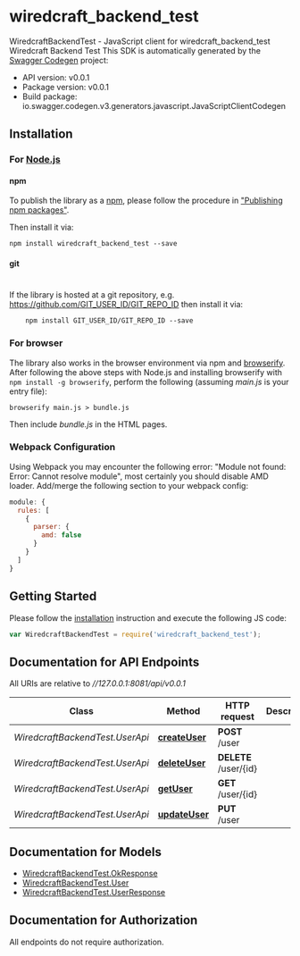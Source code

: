 # wiredcraft_backend_test

WiredcraftBackendTest - JavaScript client for wiredcraft_backend_test
Wiredcraft Backend Test
This SDK is automatically generated by the [Swagger Codegen](https://github.com/swagger-api/swagger-codegen) project:

- API version: v0.0.1
- Package version: v0.0.1
- Build package: io.swagger.codegen.v3.generators.javascript.JavaScriptClientCodegen

## Installation

### For [Node.js](https://nodejs.org/)

#### npm

To publish the library as a [npm](https://www.npmjs.com/),
please follow the procedure in ["Publishing npm packages"](https://docs.npmjs.com/getting-started/publishing-npm-packages).

Then install it via:

```shell
npm install wiredcraft_backend_test --save
```

#### git
#
If the library is hosted at a git repository, e.g.
https://github.com/GIT_USER_ID/GIT_REPO_ID
then install it via:

```shell
    npm install GIT_USER_ID/GIT_REPO_ID --save
```

### For browser

The library also works in the browser environment via npm and [browserify](http://browserify.org/). After following
the above steps with Node.js and installing browserify with `npm install -g browserify`,
perform the following (assuming *main.js* is your entry file):

```shell
browserify main.js > bundle.js
```

Then include *bundle.js* in the HTML pages.

### Webpack Configuration

Using Webpack you may encounter the following error: "Module not found: Error:
Cannot resolve module", most certainly you should disable AMD loader. Add/merge
the following section to your webpack config:

```javascript
module: {
  rules: [
    {
      parser: {
        amd: false
      }
    }
  ]
}
```

## Getting Started

Please follow the [installation](#installation) instruction and execute the following JS code:

```javascript
var WiredcraftBackendTest = require('wiredcraft_backend_test');

```

## Documentation for API Endpoints

All URIs are relative to *//127.0.0.1:8081/api/v0.0.1*

Class | Method | HTTP request | Description
------------ | ------------- | ------------- | -------------
*WiredcraftBackendTest.UserApi* | [**createUser**](docs/UserApi.md#createUser) | **POST** /user | 
*WiredcraftBackendTest.UserApi* | [**deleteUser**](docs/UserApi.md#deleteUser) | **DELETE** /user/{id} | 
*WiredcraftBackendTest.UserApi* | [**getUser**](docs/UserApi.md#getUser) | **GET** /user/{id} | 
*WiredcraftBackendTest.UserApi* | [**updateUser**](docs/UserApi.md#updateUser) | **PUT** /user | 


## Documentation for Models

 - [WiredcraftBackendTest.OkResponse](docs/OkResponse.md)
 - [WiredcraftBackendTest.User](docs/User.md)
 - [WiredcraftBackendTest.UserResponse](docs/UserResponse.md)


## Documentation for Authorization

 All endpoints do not require authorization.

